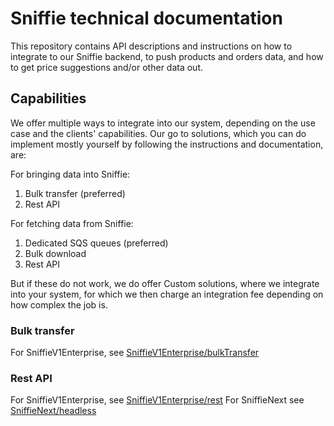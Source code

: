 # Sniffie technical documentation

This repository contains API descriptions and instructions on how to integrate to our Sniffie backend, to push products and orders data, and how to get price suggestions and/or other data out. 

## Capabilities
We offer multiple ways to integrate into our system, depending on the use case and the clients' capabilities.
Our go to solutions, which you can do implement mostly yourself by following the instructions and documentation, are:

For bringing data into Sniffie:
1. Bulk transfer (preferred)
2. Rest API

For fetching data from Sniffie:
1. Dedicated SQS queues (preferred)
3. Bulk download
2. Rest API

But if these do not work, we do offer Custom solutions, where we integrate into your system, for which we then charge an integration fee depending on how complex the job is. 

### Bulk transfer
For SniffieV1Enterprise, see [SniffieV1Enterprise/bulkTransfer](SniffieV1Enterprise/bulkTransfer)

### Rest API
For SniffieV1Enterprise, see [SniffieV1Enterprise/rest](SniffieV1Enterprise/rest)
For SniffieNext see [SniffieNext/headless](SniffieNext/headless)
